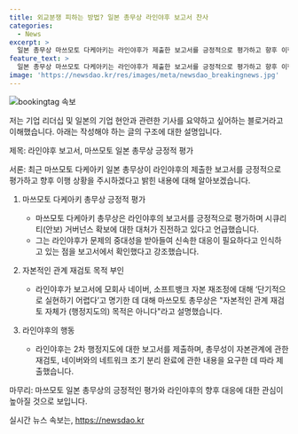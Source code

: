 ```yaml
---
title: 외교분쟁 피하는 방법? 일본 총무상 라인야후 보고서 찬사
categories:
  - News
excerpt: >
  일본 총무상 마쓰모토 다케아키는 라인야후가 제출한 보고서를 긍정적으로 평가하고 향후 이행 상황을 주시하겠다고 밝혔다. 라인야후가 자본 재조정 보고서에서 단기적으로 실현하기 어렵다고 명기한 데 대해, 마쓰모토 총무상은 자본적인 관계 재검토 자체가 (행정지도의) 목적은 아니다라고 설명했으며, 라인야후가 문제의 중대성을 받아들여 신속한 대응이 필요하다고 인식하고 있는 점을 보고서에서 알 수 있다고 전했다.
feature_text: >
  일본 총무상 마쓰모토 다케아키는 라인야후가 제출한 보고서를 긍정적으로 평가하고 향후 이행 상황을 주시하겠다고 밝혔다. 라인야후가 자본 재조정 보고서에서 단기적으로 실현하기 어렵다고 명기한 데 대해, 마쓰모토 총무상은 자본적인 관계 재검토 자체가 (행정지도의) 목적은 아니다라고 설명했으며, 라인야후가 문제의 중대성을 받아들여 신속한 대응이 필요하다고 인식하고 있는 점을 보고서에서 알 수 있다고 전했다.
image: 'https://newsdao.kr/res/images/meta/newsdao_breakingnews.jpg'
---
```


<p><img src="https://newsdao.kr/res/images/meta/newsdao_breakingnews.jpg" alt="bookingtag 속보" /></p>

<p>저는 기업 리더십 및 일본의 기업 현안과 관련한 기사를 요약하고 싶어하는 블로거라고 이해했습니다. 아래는 작성해야 하는 글의 구조에 대한 설명입니다.</p>

<p>제목: 라인야후 보고서, 마쓰모토 일본 총무상 긍정적 평가</p>

<p>서론: 최근 마쓰모토 다케아키 일본 총무상이 라인야후의 제출한 보고서를 긍정적으로 평가하고 향후 이행 상황을 주시하겠다고 밝힌 내용에 대해 알아보겠습니다.</p>

<ol>
<li><p>마쓰모토 다케아키 총무상 긍정적 평가</p>

<ul>
<li>마쓰모토 다케아키 총무상은 라인야후의 보고서를 긍정적으로 평가하며 시큐리티(안보) 거버넌스 확보에 대한 대처가 진전하고 있다고 언급했습니다.</li>
<li>그는 라인야후가 문제의 중대성을 받아들여 신속한 대응이 필요하다고 인식하고 있는 점을 보고서에서 확인했다고 강조했습니다.</li>
</ul></li>
<li><p>자본적인 관계 재검토 목적 부인</p>

<ul>
<li>라인야후가 보고서에 모회사 네이버, 소프트뱅크 자본 재조정에 대해 ‘단기적으로 실현하기 어렵다’고 명기한 데 대해 마쓰모토 총무상은 "자본적인 관계 재검토 자체가 (행정지도의) 목적은 아니다"라고 설명했습니다.</li>
</ul></li>
<li><p>라인야후의 행동</p>

<ul>
<li>라인야후는 2차 행정지도에 대한 보고서를 제출하며, 총무성이 자본관계에 관한 재검토, 네이버와의 네트워크 조기 분리 완료에 관한 내용을 요구한 데 따라 제출했습니다.</li>
</ul></li>
</ol>

<p>마무리: 마쓰모토 일본 총무상의 긍정적인 평가와 라인야후의 향후 대응에 대한 관심이 높아질 것으로 보입니다.</p>
실시간 뉴스 속보는, <a href="https://newsdao.kr" rel="dofollow">https://newsdao.kr</a>


